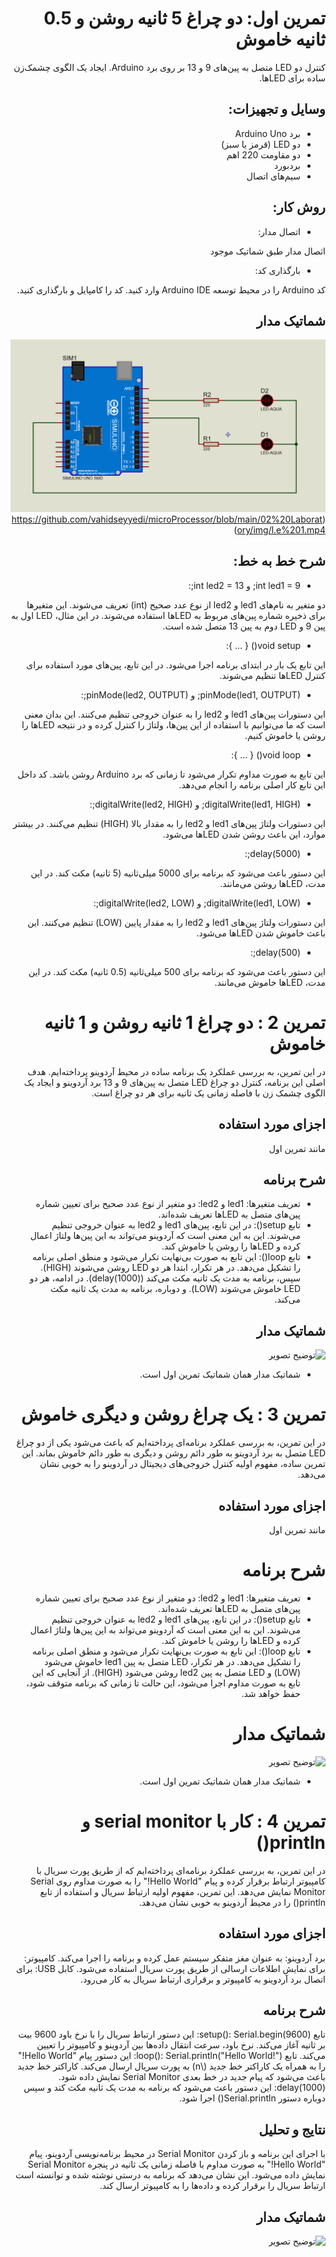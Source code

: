 <div dir="rtl">
  
# تمرین اول: دو چراغ 5 ثانیه روشن و 0.5 ثانیه خاموش

کنترل دو LED متصل به پین‌های 9 و 13 بر روی برد Arduino.
ایجاد یک الگوی چشمک‌زن ساده برای LEDها.
## وسایل و تجهیزات:
* برد Arduino Uno
* دو LED (قرمز یا سبز)
* دو مقاومت 220 اهم
* بردبورد
* سیم‌های اتصال
  
## روش کار:

* اتصال مدار:

اثصال مدار طبق شماتیک موجود

* بارگذاری کد:
  
کد Arduino را در محیط توسعه Arduino IDE وارد کنید.
کد را کامپایل و بارگذاری کنید.

## شماتیک مدار
![توضیح تصویر](https://github.com/vahidseyyedi/microProcessor/blob/main/02%20Laboratory/img/map.png)
(https://github.com/vahidseyyedi/microProcessor/blob/main/02%20Laboratory/img/l.e%201.mp4)


## شرح خط به خط:

* int led1 = 9; و int led2 = 13;:
  
دو متغیر به نام‌های led1 و led2 از نوع عدد صحیح (int) تعریف می‌شوند.
این متغیرها برای ذخیره شماره پین‌های مربوط به LEDها استفاده می‌شوند. در این مثال، LED اول به پین 9 و LED دوم به پین 13 متصل شده است.

* void setup() { ... }:
  
این تابع یک بار در ابتدای برنامه اجرا می‌شود.
در این تابع، پین‌های مورد استفاده برای کنترل LEDها تنظیم می‌شوند.

* pinMode(led1, OUTPUT); و pinMode(led2, OUTPUT);:
  
این دستورات پین‌های led1 و led2 را به عنوان خروجی تنظیم می‌کنند. این بدان معنی است که ما می‌توانیم با استفاده از این پین‌ها، ولتاژ را کنترل کرده و در نتیجه LEDها را روشن یا خاموش کنیم.

* void loop() { ... }:
  
این تابع به صورت مداوم تکرار می‌شود تا زمانی که برد Arduino روشن باشد.
کد داخل این تابع کار اصلی برنامه را انجام می‌دهد.

* digitalWrite(led1, HIGH); و digitalWrite(led2, HIGH);:
  
این دستورات ولتاژ پین‌های led1 و led2 را به مقدار بالا (HIGH) تنظیم می‌کنند. در بیشتر موارد، این باعث روشن شدن LEDها می‌شود.

* delay(5000);:
  
این دستور باعث می‌شود که برنامه برای 5000 میلی‌ثانیه (5 ثانیه) مکث کند. در این مدت، LEDها روشن می‌مانند.

* digitalWrite(led1, LOW); و digitalWrite(led2, LOW);:
  
این دستورات ولتاژ پین‌های led1 و led2 را به مقدار پایین (LOW) تنظیم می‌کنند. این باعث خاموش شدن LEDها می‌شود.

* delay(500);:
  
این دستور باعث می‌شود که برنامه برای 500 میلی‌ثانیه (0.5 ثانیه) مکث کند. در این مدت، LEDها خاموش می‌مانند.


# تمرین 2 : دو چراغ 1 ثانیه روشن و 1 ثانیه خاموش

در این تمرین، به بررسی عملکرد یک برنامه ساده در محیط آردوینو پرداخته‌ایم. هدف اصلی این برنامه، کنترل دو چراغ LED متصل به پین‌های 9 و 13 برد آردوینو و ایجاد یک الگوی چشمک زن با فاصله زمانی یک ثانیه برای هر دو چراغ است.

## اجزای مورد استفاده
مانند تمرین اول

## شرح برنامه
* تعریف متغیرها:
led1 و led2: دو متغیر از نوع عدد صحیح برای تعیین شماره پین‌های متصل به LEDها تعریف شده‌اند.
* تابع setup():
در این تابع، پین‌های led1 و led2 به عنوان خروجی تنظیم می‌شوند. این به این معنی است که آردوینو می‌تواند به این پین‌ها ولتاژ اعمال کرده و LEDها را روشن یا خاموش کند.
* تابع loop():
این تابع به صورت بی‌نهایت تکرار می‌شود و منطق اصلی برنامه را تشکیل می‌دهد.
در هر تکرار، ابتدا هر دو LED روشن می‌شوند (HIGH).
سپس، برنامه به مدت یک ثانیه مکث می‌کند (delay(1000)).
در ادامه، هر دو LED خاموش می‌شوند (LOW).
و دوباره، برنامه به مدت یک ثانیه مکث می‌کند.

## شماتیک مدار
![توضیح تصویر]()
* شماتیک مدار همان شماتیک تمرین اول است.

# تمرین 3 : یک چراغ روشن و دیگری خاموش
در این تمرین، به بررسی عملکرد برنامه‌ای پرداخته‌ایم که باعث می‌شود یکی از دو چراغ LED متصل به برد آردوینو به طور دائم روشن و دیگری به طور دائم خاموش بماند. این تمرین ساده، مفهوم اولیه کنترل خروجی‌های دیجیتال در آردوینو را به خوبی نشان می‌دهد.

## اجزای مورد استفاده
مانند تمرین اول

# شرح برنامه
* تعریف متغیرها:
led1 و led2: دو متغیر از نوع عدد صحیح برای تعیین شماره پین‌های متصل به LEDها تعریف شده‌اند.
* تابع setup():
در این تابع، پین‌های led1 و led2 به عنوان خروجی تنظیم می‌شوند. این به این معنی است که آردوینو می‌تواند به این پین‌ها ولتاژ اعمال کرده و LEDها را روشن یا خاموش کند.
* تابع loop():
این تابع به صورت بی‌نهایت تکرار می‌شود و منطق اصلی برنامه را تشکیل می‌دهد.
در هر تکرار، LED متصل به پین led1 خاموش می‌شود (LOW) و LED متصل به پین led2 روشن می‌شود (HIGH). از آنجایی که این تابع به صورت مداوم اجرا می‌شود، این حالت تا زمانی که برنامه متوقف شود، حفظ خواهد شد.

# شماتیک مدار
![توضیح تصویر]()
* شماتیک مدار همان شماتیک تمرین اول است.

# تمرین 4 : کار با serial monitor و println()

در این تمرین، به بررسی عملکرد برنامه‌ای پرداخته‌ایم که از طریق پورت سریال با کامپیوتر ارتباط برقرار کرده و پیام "Hello World!" را به صورت مداوم روی Serial Monitor نمایش می‌دهد. این تمرین، مفهوم اولیه ارتباط سریال و استفاده از تابع println() را در محیط آردوینو به خوبی نشان می‌دهد.

## اجزای مورد استفاده
برد آردوینو: به عنوان مغز متفکر سیستم عمل کرده و برنامه را اجرا می‌کند.
کامپیوتر: برای نمایش اطلاعات ارسالی از طریق پورت سریال استفاده می‌شود.
کابل USB: برای اتصال برد آردوینو به کامپیوتر و برقراری ارتباط سریال به کار می‌رود.

## شرح برنامه
تابع setup():
Serial.begin(9600): این دستور ارتباط سریال را با نرخ باود 9600 بیت بر ثانیه آغاز می‌کند. نرخ باود، سرعت انتقال داده‌ها بین آردوینو و کامپیوتر را تعیین می‌کند.
تابع loop():
Serial.println("Hello World!"): این دستور پیام "Hello World!" را به همراه یک کاراکتر خط جدید (\n) به پورت سریال ارسال می‌کند. کاراکتر خط جدید باعث می‌شود که پیام جدید در خط بعدی Serial Monitor نمایش داده شود.
delay(1000): این دستور باعث می‌شود که برنامه به مدت یک ثانیه مکث کند و سپس دوباره دستور Serial.println() اجرا شود.

## نتایج و تحلیل
با اجرای این برنامه و باز کردن Serial Monitor در محیط برنامه‌نویسی آردوینو، پیام "Hello World!" به صورت مداوم با فاصله زمانی یک ثانیه در پنجره Serial Monitor نمایش داده می‌شود. این نشان می‌دهد که برنامه به درستی نوشته شده و توانسته است ارتباط سریال را برقرار کرده و داده‌ها را به کامپیوتر ارسال کند.

## شماتیک مدار
![توضیح تصویر]()

</div>
